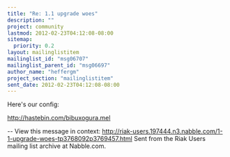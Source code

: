 ```yaml
---
title: "Re: 1.1 upgrade woes"
description: ""
project: community
lastmod: 2012-02-23T04:12:08-08:00
sitemap:
  priority: 0.2
layout: mailinglistitem
mailinglist_id: "msg06707"
mailinglist_parent_id: "msg06697"
author_name: "heffergm"
project_section: "mailinglistitem"
sent_date: 2012-02-23T04:12:08-08:00
---
```



Here's our config:

http://hastebin.com/bibuxogura.mel

--
View this message in context: 
http://riak-users.197444.n3.nabble.com/1-1-upgrade-woes-tp3768092p3769457.html
Sent from the Riak Users mailing list archive at Nabble.com.

